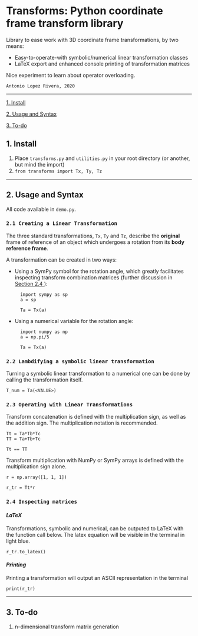 # Transforms: Python coordinate frame transform library

Library to ease work with 3D coordinate frame transformations, by two means:
- Easy-to-operate-with symbolic/numerical linear transformation classes
- LaTeX export and enhanced console printing of transformation matrices

Nice experiment to learn about operator overloading.

`Antonio Lopez Rivera, 2020`

---

[ 1. Install ](#1-install)

[ 2. Usage and Syntax ](#2-usage-and-syntax)

[ 3. To-do ](#3-to-do)

## 1. Install

1. Place `transforms.py` and `utilities.py` in your root directory (or another, but mind the import)
2. `from transforms import Tx, Ty, Tz`

---

## 2. Usage and Syntax

All code available in `demo.py`.

### `2.1 Creating a Linear Transformation`

The three standard transformations, `Tx`, `Ty` and `Tz`, describe the **original** frame of reference of an object which undergoes a rotation from its **body reference frame**. 

A transformation can be created in two ways:

- Using a SymPy symbol for the rotation angle, which greatly facilitates inspecting transform combination matrices (further discussion in [ Section 2.4 ](#24-inspecting-matrices)):

        import sympy as sp
        a = sp

        Ta = Tx(a)

- Using a numerical variable for the rotation angle:
    
        import numpy as np
        a = np.pi/5

        Ta = Tx(a)

### `2.2 Lambdifying a symbolic linear transformation`

Turning a symbolic linear transformation to a numerical one can be done by calling the transformation itself.

    T_num = Ta(<VALUE>)

### `2.3 Operating with Linear Transformations`

Transform concatenation is defined with the multiplication sign, as well as the addition sign. The multiplication notation is recommended.

    Tt = Ta*Tb*Tc
    TT = Ta+Tb+Tc
    
    Tt == TT
    
Transform multiplication with NumPy or SymPy arrays is defined with the multiplication sign alone.

    r = np.array([1, 1, 1])
    
    r_tr = Tt*r
    
### `2.4 Inspecting matrices`

#### _LaTeX_

Transformations, symbolic and numerical, can be outputed to LaTeX with the function call below. The latex equation will be visible in the terminal in light blue.

    r_tr.to_latex()

#### _Printing_

Printing a transformation will output an ASCII representation in the terminal

    print(r_tr)

---

## 3. To-do

1. n-dimensional transform matrix generation
